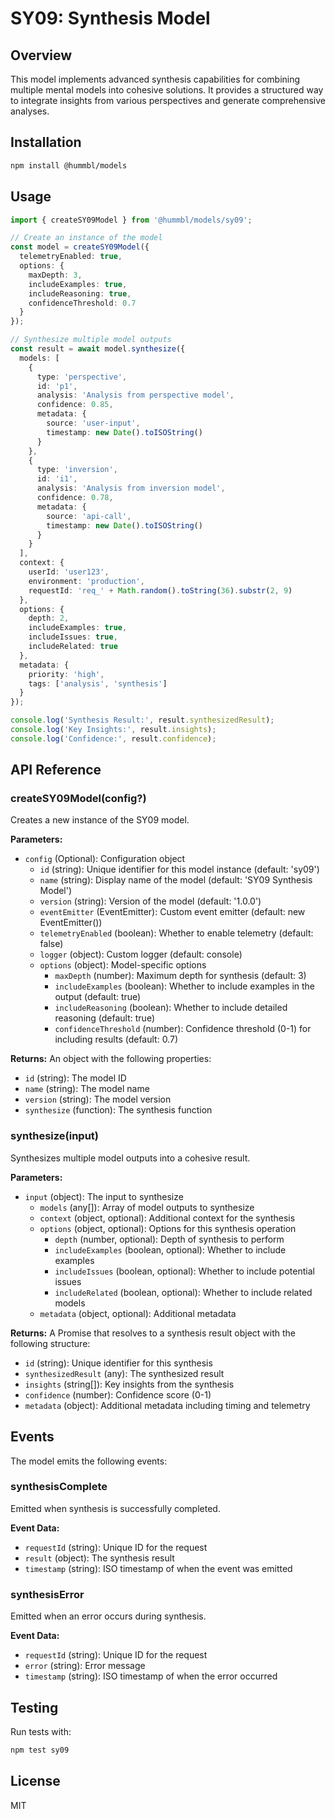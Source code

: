 # SY09: Synthesis Model

## Overview
This model implements advanced synthesis capabilities for combining multiple mental models into cohesive solutions. It provides a structured way to integrate insights from various perspectives and generate comprehensive analyses.

## Installation

```bash
npm install @hummbl/models
```

## Usage

```typescript
import { createSY09Model } from '@hummbl/models/sy09';

// Create an instance of the model
const model = createSY09Model({
  telemetryEnabled: true,
  options: {
    maxDepth: 3,
    includeExamples: true,
    includeReasoning: true,
    confidenceThreshold: 0.7
  }
});

// Synthesize multiple model outputs
const result = await model.synthesize({
  models: [
    {
      type: 'perspective',
      id: 'p1',
      analysis: 'Analysis from perspective model',
      confidence: 0.85,
      metadata: {
        source: 'user-input',
        timestamp: new Date().toISOString()
      }
    },
    {
      type: 'inversion',
      id: 'i1',
      analysis: 'Analysis from inversion model',
      confidence: 0.78,
      metadata: {
        source: 'api-call',
        timestamp: new Date().toISOString()
      }
    }
  ],
  context: {
    userId: 'user123',
    environment: 'production',
    requestId: 'req_' + Math.random().toString(36).substr(2, 9)
  },
  options: {
    depth: 2,
    includeExamples: true,
    includeIssues: true,
    includeRelated: true
  },
  metadata: {
    priority: 'high',
    tags: ['analysis', 'synthesis']
  }
});

console.log('Synthesis Result:', result.synthesizedResult);
console.log('Key Insights:', result.insights);
console.log('Confidence:', result.confidence);
```

## API Reference

### createSY09Model(config?)

Creates a new instance of the SY09 model.

**Parameters:**
- `config` (Optional): Configuration object
  - `id` (string): Unique identifier for this model instance (default: 'sy09')
  - `name` (string): Display name of the model (default: 'SY09 Synthesis Model')
  - `version` (string): Version of the model (default: '1.0.0')
  - `eventEmitter` (EventEmitter): Custom event emitter (default: new EventEmitter())
  - `telemetryEnabled` (boolean): Whether to enable telemetry (default: false)
  - `logger` (object): Custom logger (default: console)
  - `options` (object): Model-specific options
    - `maxDepth` (number): Maximum depth for synthesis (default: 3)
    - `includeExamples` (boolean): Whether to include examples in the output (default: true)
    - `includeReasoning` (boolean): Whether to include detailed reasoning (default: true)
    - `confidenceThreshold` (number): Confidence threshold (0-1) for including results (default: 0.7)

**Returns:**
An object with the following properties:
- `id` (string): The model ID
- `name` (string): The model name
- `version` (string): The model version
- `synthesize` (function): The synthesis function

### synthesize(input)

Synthesizes multiple model outputs into a cohesive result.

**Parameters:**
- `input` (object): The input to synthesize
  - `models` (any[]): Array of model outputs to synthesize
  - `context` (object, optional): Additional context for the synthesis
  - `options` (object, optional): Options for this synthesis operation
    - `depth` (number, optional): Depth of synthesis to perform
    - `includeExamples` (boolean, optional): Whether to include examples
    - `includeIssues` (boolean, optional): Whether to include potential issues
    - `includeRelated` (boolean, optional): Whether to include related models
  - `metadata` (object, optional): Additional metadata

**Returns:**
A Promise that resolves to a synthesis result object with the following structure:
- `id` (string): Unique identifier for this synthesis
- `synthesizedResult` (any): The synthesized result
- `insights` (string[]): Key insights from the synthesis
- `confidence` (number): Confidence score (0-1)
- `metadata` (object): Additional metadata including timing and telemetry

## Events

The model emits the following events:

### synthesisComplete
Emitted when synthesis is successfully completed.

**Event Data:**
- `requestId` (string): Unique ID for the request
- `result` (object): The synthesis result
- `timestamp` (string): ISO timestamp of when the event was emitted

### synthesisError
Emitted when an error occurs during synthesis.

**Event Data:**
- `requestId` (string): Unique ID for the request
- `error` (string): Error message
- `timestamp` (string): ISO timestamp of when the error occurred

## Testing

Run tests with:

```bash
npm test sy09
```

## License

MIT
